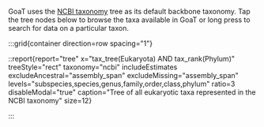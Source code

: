 <!--
Content to display on landing page immediately below the search box when the user toggles "browse tree"
-->

GoaT uses the [NCBI taxonomy](https://www.ncbi.nlm.nih.gov/taxonomy) tree as its default backbone taxonomy. Tap the tree nodes below to browse the taxa available in GoaT or long press to search for data on a particular taxon.

:::grid{container direction=row spacing="1"}

::report{report="tree" x="tax_tree(Eukaryota) AND tax_rank(Phylum)" treeStyle="rect" taxonomy="ncbi" includeEstimates excludeAncestral="assembly_span" excludeMissing="assembly_span" levels="subspecies,species,genus,family,order,class,phylum" ratio=3 disableModal="true" caption="Tree of all eukaryotic taxa represented in the NCBI taxonomy" size=12}

:::
